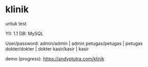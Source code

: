 # klinik
untuk test

YII: 1.1
DB: MySQL

User/password:
admin/admin | admin
petugas/petugas | petugas
dokter/dokter | dokter
kasir/kasir | kasir

demo (progress): https://andyptutra.com/klinik
